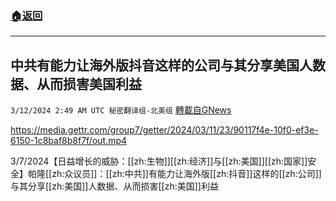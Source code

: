 ###  [:house:返回](README.md)
---


## 中共有能力让海外版抖音这样的公司与其分享美国人数据、从而损害美国利益
`3/12/2024 2:49 AM UTC 秘密翻译组-北美组` [轉載自GNews](https://gnews.org/articles/2385940)


https://media.gettr.com/group7/getter/2024/03/11/23/90117f4e-10f0-ef3e-6150-1c8baf8b8f7f/out.mp4

3/7/2024【日益增长的威胁：[[zh:生物]][[zh:经济]]与[[zh:美国]][[zh:国家]]安全】帕隆[[zh:众议员]]：[[zh:中共]]有能力让海外版[[zh:抖音]]这样的[[zh:公司]]与其分享[[zh:美国]]人数据、从而损害[[zh:美国]]利益
